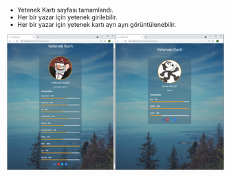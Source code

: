 - Yetenek Kartı sayfası tamamlandı.
- Her bir yazar için yetenek girilebilir.
- Her bir yazar için yetenek kartı ayrı ayrı görüntülenebilir.


![alt text](https://github.com/mehmetyildizz/MvcProjeKampi/blob/main/MvcProjeKampi/SS/Yetenek_Talent.png?raw=true)

